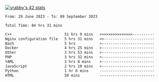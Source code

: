 
[![yrabby's 42 stats](https://badge42.vercel.app/api/v2/cljfd5ku6003508mg283uc00s/stats?cursusId=21&coalitionId=64)](https://github.com/JaeSeoKim/badge42)

<!--START_SECTION:waka-->

```txt
From: 29 June 2023 - To: 09 September 2023

Total Time: 84 hrs 31 mins

C++                        51 hrs 9 mins   >>>>>>>>>>>>>>>----------   60.53 %
Nginx configuration file   5 hrs 31 mins   >>-----------------------   06.55 %
Bash                       5 hrs           >------------------------   05.93 %
Docker                     4 hrs 25 mins   >------------------------   05.23 %
Other                      3 hrs 53 mins   >------------------------   04.60 %
PHP                        3 hrs 32 mins   >------------------------   04.18 %
YAML                       3 hrs 8 mins    >------------------------   03.71 %
JavaScript                 2 hrs 10 mins   >------------------------   02.58 %
Python                     1 hr 6 mins     -------------------------   01.31 %
HTML                       50 mins         -------------------------   00.99 %
```

<!--END_SECTION:waka-->